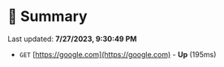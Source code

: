 # 📖 Summary
Last updated: **7/27/2023, 9:30:49 PM**

- `GET` [https://google.com](https://google.com) - **Up** (195ms)
